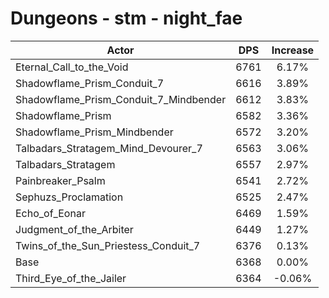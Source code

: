 # Dungeons - stm - night_fae
| Actor | DPS | Increase |
|---|:---:|:---:|
|Eternal_Call_to_the_Void|6761|6.17%|
|Shadowflame_Prism_Conduit_7|6616|3.89%|
|Shadowflame_Prism_Conduit_7_Mindbender|6612|3.83%|
|Shadowflame_Prism|6582|3.36%|
|Shadowflame_Prism_Mindbender|6572|3.20%|
|Talbadars_Stratagem_Mind_Devourer_7|6563|3.06%|
|Talbadars_Stratagem|6557|2.97%|
|Painbreaker_Psalm|6541|2.72%|
|Sephuzs_Proclamation|6525|2.47%|
|Echo_of_Eonar|6469|1.59%|
|Judgment_of_the_Arbiter|6449|1.27%|
|Twins_of_the_Sun_Priestess_Conduit_7|6376|0.13%|
|Base|6368|0.00%|
|Third_Eye_of_the_Jailer|6364|-0.06%|
